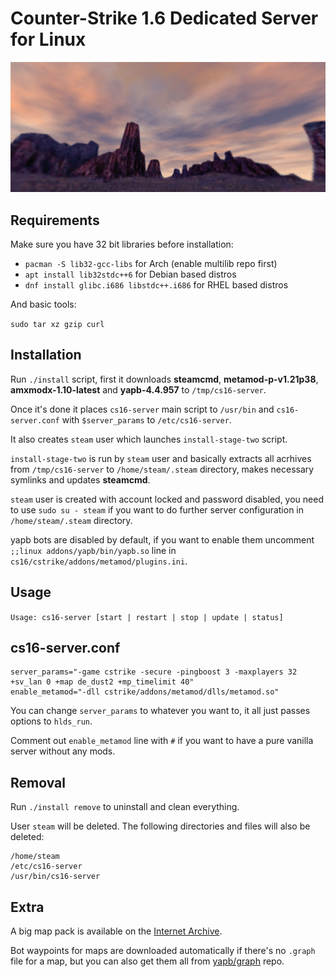# Counter-Strike 1.6 Dedicated Server for Linux

![logo](images/logo.jpg)

## Requirements

Make sure you have 32 bit libraries before installation:

- ```pacman -S lib32-gcc-libs``` for Arch (enable multilib repo first)
- ```apt install lib32stdc++6``` for Debian based distros
- ```dnf install glibc.i686 libstdc++.i686``` for RHEL based distros

And basic tools:

```sudo tar xz gzip curl```

## Installation

Run ```./install``` script, first it downloads **steamcmd**, **metamod-p-v1.21p38**, **amxmodx-1.10-latest** and **yapb-4.4.957** to ```/tmp/cs16-server```.

Once it's done it places ```cs16-server``` main script to ```/usr/bin``` and ```cs16-server.conf``` with ```$server_params``` to ```/etc/cs16-server```.

It also creates ```steam``` user which launches ```install-stage-two``` script.

```install-stage-two``` is run by ```steam``` user and basically extracts all acrhives from ```/tmp/cs16-server``` to ```/home/steam/.steam``` directory, makes necessary symlinks and updates **steamcmd**.

```steam``` user is created with account locked and password disabled, you need to use ```sudo su - steam``` if you want to do further server configuration in ```/home/steam/.steam``` directory.

yapb bots are disabled by default, if you want to enable them uncomment ```;;linux addons/yapb/bin/yapb.so``` line in ```cs16/cstrike/addons/metamod/plugins.ini```.

## Usage

```Usage: cs16-server [start | restart | stop | update | status]```

## cs16-server.conf

```
server_params="-game cstrike -secure -pingboost 3 -maxplayers 32 +sv_lan 0 +map de_dust2 +mp_timelimit 40"
enable_metamod="-dll cstrike/addons/metamod/dlls/metamod.so"
```

You can change ```server_params``` to whatever you want to, it all just passes options to ```hlds_run```.

Comment out ```enable_metamod``` line with ```#``` if you want to have a pure vanilla server without any mods.

## Removal

Run ```./install remove``` to uninstall and clean everything.

User ```steam``` will be deleted. The following directories and files will also be deleted:

```
/home/steam
/etc/cs16-server
/usr/bin/cs16-server
```

## Extra

A big map pack is available on the [Internet Archive](https://archive.org/details/cs-1.6-mega-map-pack-v-2018.1.7z).

Bot waypoints for maps are downloaded automatically if there's no ```.graph``` file for a map, but you can also get them all from [yapb/graph](https://github.com/yapb/graph) repo.
